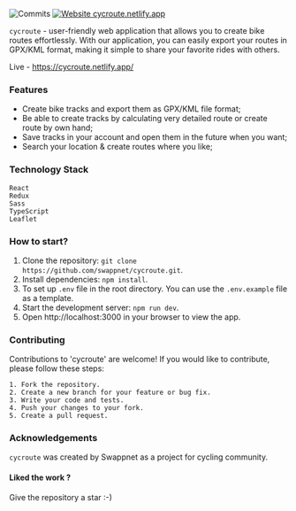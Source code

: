 <!-- <img align='center' src="public/browserlogo.svg" width="100px"> -->

![Commits](https://img.shields.io/github/commit-activity/m/swappnet/cycroute)
[![Website cycroute.netlify.app](https://img.shields.io/website-up-down-green-red/http/shields.io.svg)](https://cycroute.netlify.app/)

`cycroute` - user-friendly web application that allows you to create bike routes effortlessly. With our application, you can easily export your routes in GPX/KML format, making it simple to share your favorite rides with others.

Live - https://cycroute.netlify.app/

### Features

- Create bike tracks and export them as GPX/KML file format;
- Be able to create tracks by calculating very detailed route or create route by own hand;
- Save tracks in your account and open them in the future when you want;
- Search your location & create routes where you like;

### Technology Stack

    React
    Redux
    Sass
    TypeScript
    Leaflet

### How to start?

1.  Clone the repository: `git clone https://github.com/swappnet/cycroute.git`.
2.  Install dependencies: `npm install`.
3.  To set up `.env` file in the root directory. You can use the `.env.example` file as a template.
4.  Start the development server: `npm run dev`.
5.  Open http://localhost:3000 in your browser to view the app.

### Contributing

Contributions to 'cycroute' are welcome! If you would like to contribute, please follow these steps:

    1. Fork the repository.
    2. Create a new branch for your feature or bug fix.
    3. Write your code and tests.
    4. Push your changes to your fork.
    5. Create a pull request.

### Acknowledgements

`cycroute` was created by Swappnet as a project for cycling community.

<h4>Liked the work ?</h4>
Give the repository a star :-)
